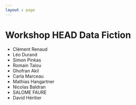 ```yaml
---
layout : page
---
```


# Workshop HEAD Data Fiction

* Clément Renaud
* Léo Durand
* Simon Pinkas
* Romain Talou
* Ghofran Akil
* Carla Marceau
* Mathias Hangartner
* Nicolas Baldran
* SALOME FAURE
* David Héritier
